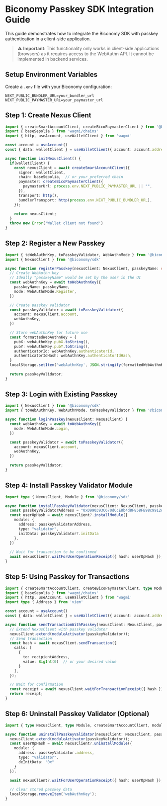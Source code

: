 # Biconomy Passkey SDK Integration Guide

This guide demonstrates how to integrate the Biconomy SDK with passkey authentication in a client-side application.

> ⚠️ **Important**: This functionality only works in client-side applications (browsers) as it requires access to the WebAuthn API. It cannot be implemented in backend services.

## Setup Environment Variables

Create a `.env` file with your Biconomy configuration:

```
NEXT_PUBLIC_BUNDLER_URL=your_bundler_url
NEXT_PUBLIC_PAYMASTER_URL=your_paymaster_url
```

## Step 1: Create Nexus Client

```typescript twoslash"
import { createSmartAccountClient, createBicoPaymasterClient } from '@biconomy/sdk'
import { baseSepolia } from 'wagmi/chains'
import { http, useAccount, useWalletClient } from 'wagmi'

const account = useAccount()
const { data: walletClient } = useWalletClient({ account: account.address })

async function initNexusClient() {
  if(walletClient) {
    const nexusClient = await createSmartAccountClient({
      signer: walletClient,
      chain: baseSepolia,  // or your preferred chain
      paymaster: createBicoPaymasterClient({
        paymasterUrl: process.env.NEXT_PUBLIC_PAYMASTER_URL || "",
      }),
      transport: http(),
      bundlerTransport: http(process.env.NEXT_PUBLIC_BUNDLER_URL),
    });
    
    return nexusClient;
  }
  throw new Error('Wallet client not found')
}
```

## Step 2: Register a New Passkey

```typescript twoslash
import { toWebAuthnKey, toPasskeyValidator, WebAuthnMode } from '@biconomy/passkey'
import { NexusClient } from '@biconomy/sdk'

async function registerPasskey(nexusClient: NexusClient, passkeyName: string) {
  // Create WebAuthn key
  // Ideally "passkeyName" would be set by the user in the UI
  const webAuthnKey = await toWebAuthnKey({
    passkeyName: passkeyName, 
    mode: WebAuthnMode.Register,
  })

  // Create passkey validator
  const passkeyValidator = await toPasskeyValidator({
    account: nexusClient.account,
    webAuthnKey,
  })

  // Store webAuthnKey for future use
  const formattedWebAuthnKey = {
    pubX: webAuthnKey.pubX.toString(),
    pubY: webAuthnKey.pubY.toString(),
    authenticatorId: webAuthnKey.authenticatorId,
    authenticatorIdHash: webAuthnKey.authenticatorIdHash,
  }
  localStorage.setItem('webAuthnKey', JSON.stringify(formattedWebAuthnKey));
  
  return passkeyValidator;
}
```

## Step 3: Login with Existing Passkey

```typescript twoslash
import { NexusClient } from '@biconomy/sdk'
import { toWebAuthnKey, WebAuthnMode, toPasskeyValidator } from '@biconomy/passkey'

async function loginPasskey(nexusClient: NexusClient) {
  const webAuthnKey = await toWebAuthnKey({
    mode: WebAuthnMode.Login,
  })

  const passkeyValidator = await toPasskeyValidator({
    account: nexusClient.account,
    webAuthnKey,
  })
  
  return passkeyValidator;
}
```

## Step 4: Install Passkey Validator Module

```typescript twoslash
import type { NexusClient, Module } from '@biconomy/sdk'

async function installPasskeyValidator(nexusClient: NexusClient, passkeyValidator: Module) {
  const passkeyValidatorAddress = "0xD990393C670dCcE8b4d8F858FB98c9912dBFAa06"
  const userOpHash = await nexusClient?.installModule({
    module: {
      address: passkeyValidatorAddress, 
      type: "validator",
      initData: passkeyValidator?.initData
    },
  })
  
  // Wait for transaction to be confirmed
  await nexusClient?.waitForUserOperationReceipt({ hash: userOpHash });
}
```

## Step 5: Using Passkey for Transactions

```typescript twoslash
import { createSmartAccountClient, createBicoPaymasterClient, type Module, type NexusClient, moduleActivator } from '@biconomy/sdk'
import { baseSepolia } from 'wagmi/chains'
import { http, useAccount, useWalletClient } from 'wagmi'
import type { Address } from 'viem'

const account = useAccount()
const { data: walletClient } = useWalletClient({ account: account.address })

async function sendTransactionWithPasskey(nexusClient: NexusClient, passkeyValidator: Module, recipientAddress: Address) {
  // Extend NexusClient with passkey validator
  nexusClient.extend(moduleActivator(passkeyValidator));
  // Send transaction
  const hash = await nexusClient.sendTransaction({
    calls: [
      {
        to: recipientAddress,
        value: BigInt(0)  // or your desired value
      }
    ],
  });

  // Wait for confirmation
  const receipt = await nexusClient.waitForTransactionReceipt({ hash });
  return receipt;
}
```

## Step 6: Uninstall Passkey Validator (Optional)

```typescript twoslash
import { type NexusClient, type Module, createSmartAccountClient, moduleActivator } from '@biconomy/sdk'

async function uninstallPasskeyValidator(nexusClient: NexusClient, passkeyValidator: Module) {
  nexusClient.extend(moduleActivator(passkeyValidator));
  const userOpHash = await nexusClient?.uninstallModule({
    module: {
      address: passkeyValidator.address,
      type: "validator",
      deInitData: "0x"
    }
  });

  await nexusClient?.waitForUserOperationReceipt({ hash: userOpHash });
  
  // Clear stored passkey data
  localStorage.removeItem('webAuthnKey');
}
```